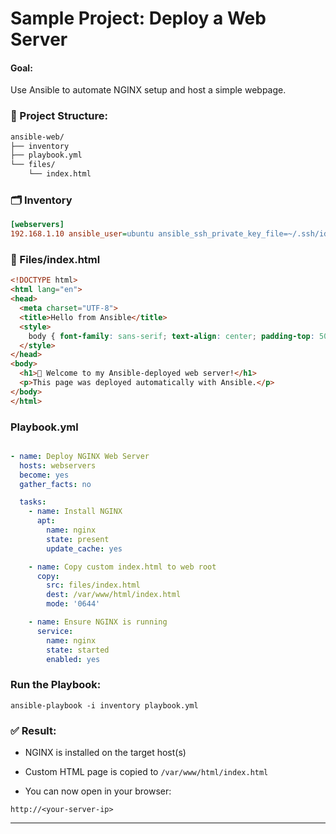 
# Sample Project: Deploy a Web Server

#### Goal:

Use Ansible to automate NGINX setup and host a simple webpage.
### 📁 Project Structure:

```md
ansible-web/
├── inventory
├── playbook.yml
└── files/
    └── index.html
```

### 🗂️ Inventory

```ini
[webservers]
192.168.1.10 ansible_user=ubuntu ansible_ssh_private_key_file=~/.ssh/id_rsa
```

### 📄 Files/index.html

```html
<!DOCTYPE html>
<html lang="en">
<head>
  <meta charset="UTF-8">
  <title>Hello from Ansible</title>
  <style>
    body { font-family: sans-serif; text-align: center; padding-top: 50px; }
  </style>
</head>
<body>
  <h1>🚀 Welcome to my Ansible-deployed web server!</h1>
  <p>This page was deployed automatically with Ansible.</p>
</body>
</html>
```

###  Playbook.yml

```yml

- name: Deploy NGINX Web Server
  hosts: webservers
  become: yes
  gather_facts: no

  tasks:
    - name: Install NGINX
      apt:
        name: nginx
        state: present
        update_cache: yes

    - name: Copy custom index.html to web root
      copy:
        src: files/index.html
        dest: /var/www/html/index.html
        mode: '0644'

    - name: Ensure NGINX is running
      service:
        name: nginx
        state: started
        enabled: yes

```

### Run the Playbook:

```
ansible-playbook -i inventory playbook.yml
```

### ✅ Result:

- NGINX is installed on the target host(s)
    
- Custom HTML page is copied to `/var/www/html/index.html`
    
- You can now open in your browser:

```http
http://<your-server-ip>
```

---
